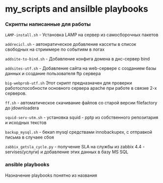 # my_scripts and ansilble playbooks
### Скрипты написанные для работы

`LAMP-install.sh` - Установка LAMP на сервер из самосборочных пакетов

`addrecicl.sh` - автократическое добавление кассеты в список свободных на стриммере по событиям в логах

`addsite-to-bind.sh` - Добавление конфига домена в днс-сервер bind

`addsites-utf.sh` - Добавление сайта на web-сервере с созданием базы данных и создание пользователя ftp сервера

`big-webprob-utf.sh` Этот скрипт предназначен для проверки работоспособности основного сервера apache при работе в связке 2-х серверов.

`ff.sh` - автоматическое скачивание файлов со старой версии filefactory до jdownloaderа

`squid-serv-utm.sh` - установка squid - pptp из собственного репозитария и исходных текстов

`backup_mysql.sh` - бекап mysql средствами innobackupex, с отправкой письма в случаее сбоя

`zabbix_getsla_cycle.py` - получение SLA на службы из zabbix 4.4 - servises(услуги) и добавление этих данных в базу MS SQL

### ansible playbooks

Назначение playbooks понятно из названия
